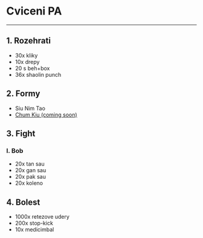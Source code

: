 # Cviceni PA
---
## 1. Rozehrati
* 30x kliky
* 10x drepy
* 20 s beh+box
* 36x shaolin punch
## 2. Formy
* Siu Nim Tao
* [Chum Kiu (coming soon)](https://www.youtube.com/watch?v=HwVTdukbUnQ)
## 3. Fight
### I. Bob
* 20x tan sau
* 20x gan sau
* 20x pak sau
* 20x koleno
## 4. Bolest
* 1000x retezove udery
* 200x stop-kick
* 10x medicimbal
